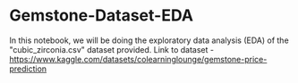 # Gemstone-Dataset-EDA

In this notebook, we will be doing the exploratory data analysis (EDA) of the "cubic_zirconia.csv" dataset provided.
Link to dataset - https://www.kaggle.com/datasets/colearninglounge/gemstone-price-prediction
